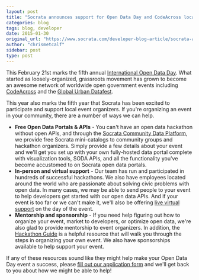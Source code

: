 ```yaml
---
layout: post
title: "Socrata announces support for Open Data Day and CodeAcross local events"
categories: blog
tags: blog, developer
date: 2015-01-30
original_url: "https://www.socrata.com/developer-blog-article/socrata-announces-support-open-data-day-codeacross-local-events/"
author: "chrismetcalf"
sidebar: post
type: post
---
```


This February 21st marks the fifth annual [International Open Data Day](http://opendataday.org/). What started as loosely-organized, grassroots movement has grown to become an awesome network of worldwide open government events including [CodeAcross](http://www.codeforamerica.org/) and the [Global Urban Datafest](http://www.global.datafest.net/).

This year also marks the fifth year that Socrata has been excited to participate and support local event organizers. If you're organizing an event in your community, there are a number of ways we can help.

- **Free Open Data Portals & APIs** - You can't have an open data hackathon without open APIs, and through the [Socrata Community Data Platform](https://communities.socrata.com/), we provide free Socrata mini-catalogs to community groups and hackathon organizers. Simply provide a few details about your event and we'll get you set up with your own fully-hosted data portal complete with visualization tools, SODA APIs, and all the functionality you've become accustomed to on Socrata open data portals.
- **In-person and virtual support** - Our team has run and participated in hundreds of successful hackathons. We also have employees located around the world who are passionate about solving civic problems with open data. In many cases, we may be able to send people to your event to help developers get started with our open data APIs. And if your event is too far or we can't make it, we'll also be offering [live virtual support](http://dev.socrata.com/support.html) on the day of the event.
- **Mentorship and sponsorship** - If you need help figuring out how to organize your event, market to developers, or optimize open data, we're also glad to provide mentorship to event organizers. In addition, the [Hackathon Guide](http://hackathon-in-a-box.org/guide/) is a helpful resource that will walk you through the steps in organizing your own event. We also have sponsorships available to help support your event.

If any of these resources sound like they might help make your Open Data Day event a success, please [fill out our application form](https://docs.google.com/a/socrata.com/forms/d/1bRXnbamV0cJJrR3YdGfFHFWFSZE_YLA8UiGKscwasC8/viewform) and we'll get back to you about how we might be able to help!


